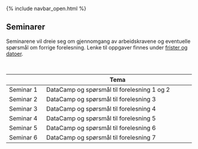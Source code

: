 {% include navbar_open.html %}
## Seminarer

<p>Seminarene vil dreie seg om gjennomgang av arbeidskravene og eventuelle spørsmål om forrige forelesning. Lenke til oppgaver finnes under <a href='https://uit-sok-1003-h22.github.io/frister.html'>frister og datoer</a>. </p><br>								


| <img width=120/>|  Tema <img width=800/>       | 
|-----------------|------------------------------|
|Seminar 1        |DataCamp og spørsmål til forelesning 1 og 2 |
|Seminar 2        |DataCamp og spørsmål til forelesning 3 | 
|Seminar 3        |DataCamp og spørsmål til forelesning 4 | 
|Seminar 4        |DataCamp og spørsmål til forelesning 5 |
|Seminar 5        |DataCamp og spørsmål til forelesning 6 | 
|Seminar 6        |DataCamp og spørsmål til forelesning 7 | 

